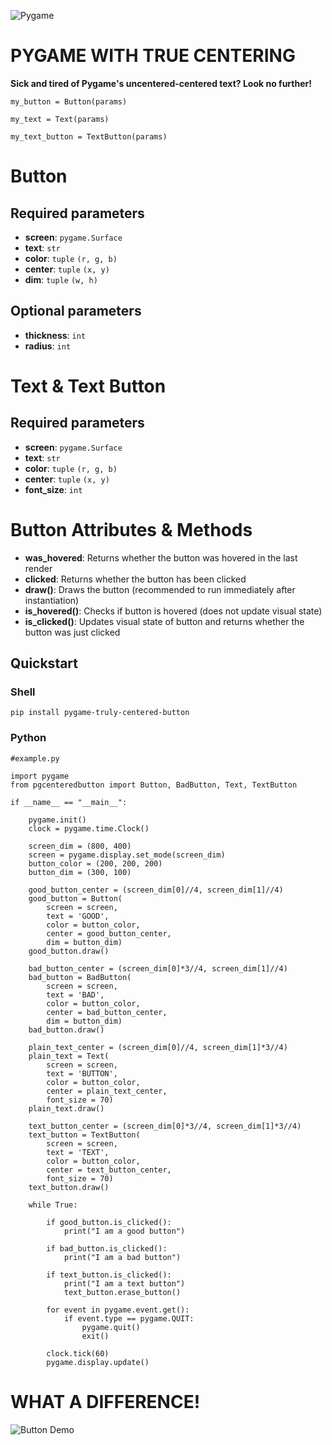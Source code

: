 ![Pygame](https://www.pygame.org/docs/_images/pygame_logo.png)

# PYGAME WITH TRUE CENTERING
**Sick and tired of Pygame's uncentered-centered text? Look no further!**

`my_button = Button(params)`

`my_text = Text(params)`

`my_text_button = TextButton(params)`

# Button
## Required parameters
- **screen**: `pygame.Surface`
- **text**: `str`
- **color**: `tuple` `(r, g, b)`
- **center**: `tuple` `(x, y)`
- **dim**: `tuple` `(w, h)`

## Optional parameters
- **thickness**: `int`
- **radius**: `int`

# Text & Text Button
## Required parameters
- **screen**: `pygame.Surface`
- **text**: `str`
- **color**: `tuple` `(r, g, b)`
- **center**: `tuple` `(x, y)`
- **font_size**: `int`

# Button Attributes & Methods
- **was_hovered**: Returns whether the button was hovered in the last render
- **clicked**: Returns whether the button has been clicked
- **draw()**: Draws the button (recommended to run immediately after instantiation)
- **is_hovered()**: Checks if button is hovered (does not update visual state)
- **is_clicked()**: Updates visual state of button and returns whether the button was just clicked

## Quickstart
### Shell
```
pip install pygame-truly-centered-button
```

### Python
```
#example.py

import pygame
from pgcenteredbutton import Button, BadButton, Text, TextButton

if __name__ == "__main__":
    
    pygame.init()
    clock = pygame.time.Clock()

    screen_dim = (800, 400)
    screen = pygame.display.set_mode(screen_dim)
    button_color = (200, 200, 200)
    button_dim = (300, 100)

    good_button_center = (screen_dim[0]//4, screen_dim[1]//4)
    good_button = Button(
        screen = screen,
        text = 'GOOD', 
        color = button_color, 
        center = good_button_center, 
        dim = button_dim)
    good_button.draw()

    bad_button_center = (screen_dim[0]*3//4, screen_dim[1]//4)
    bad_button = BadButton(
        screen = screen, 
        text = 'BAD', 
        color = button_color, 
        center = bad_button_center, 
        dim = button_dim)
    bad_button.draw()

    plain_text_center = (screen_dim[0]//4, screen_dim[1]*3//4)
    plain_text = Text(
        screen = screen,
        text = 'BUTTON',
        color = button_color,
        center = plain_text_center,
        font_size = 70)
    plain_text.draw()
    
    text_button_center = (screen_dim[0]*3//4, screen_dim[1]*3//4)
    text_button = TextButton(
        screen = screen,
        text = 'TEXT',
        color = button_color,
        center = text_button_center,
        font_size = 70)
    text_button.draw()

    while True:

        if good_button.is_clicked():
            print("I am a good button")

        if bad_button.is_clicked():
            print("I am a bad button")

        if text_button.is_clicked():
            print("I am a text button")
            text_button.erase_button()

        for event in pygame.event.get():
            if event.type == pygame.QUIT:
                pygame.quit()
                exit()
                
        clock.tick(60)
        pygame.display.update()
```

# WHAT A DIFFERENCE!
![Button Demo](https://i.imgur.com/glxJul9.png)
